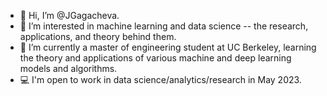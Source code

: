 - 👋 Hi, I’m @JGagacheva.
- 🌱 I’m interested in machine learning and data science -- the research, applications, and theory behind them.
- 🔬 I’m currently a master of engineering student at UC Berkeley, learning the theory and applications of various machine and deep learning models and algorithms. 
- 💻 I'm open to work in data science/analytics/research in May 2023. 

<!---
JGagacheva/JGagacheva is a ✨ special ✨ repository because its `README.md` (this file) appears on your GitHub profile.
You can click the Preview link to take a look at your changes.
--->
